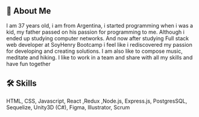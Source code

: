 
## 🚀 About Me
I am 37 years old, i am from Argentina, i started programming when i was a kid, my father passed on his passion for programming to me. Although i ended up studying computer networks. And now after studying Full stack web developer at SoyHenry Bootcamp i feel like i rediscovered my passion for developing and creating solutions. I am also like to compose music, meditate and hiking. I like to work in a team and share with all my skills and have fun together



## 🛠 Skills
HTML, CSS, Javascript, React ,Redux ,Node.js, Express.js, PostgresSQL, Sequelize, Unity3D (C#), Figma, Illustrator, Scrum

